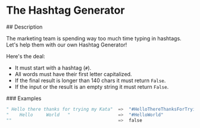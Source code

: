 # The Hashtag Generator

## Description

The marketing team is spending way too much time typing in hashtags.
Let's help them with our own Hashtag Generator!

Here's the deal:

* It must start with a hashtag (`#`).
* All words must have their first letter capitalized.
* If the final result is longer than 140 chars it must return `False`.
* If the input or the result is an empty string it must return `False`.

### Examples

```python
" Hello there thanks for trying my Kata"  =>  "#HelloThereThanksForTryingMyKata"
"    Hello     World   "                  =>  "#HelloWorld"
""                                        =>  false
```
